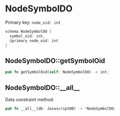 # NodeSymbolDO

Primary key: `node_oid: int`

```rust
schema NodeSymbolDO {
  symbol_oid: int,
  @primary node_oid: int
}
```
## NodeSymbolDO::getSymbolOid

```rust
pub fn getSymbolOid(self: NodeSymbolDO) -> int;
```
## NodeSymbolDO::\_\_all\_\_

Data constraint method.

```rust
pub fn __all__(db: JavascriptDB) -> *NodeSymbolDO;
```
